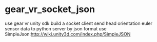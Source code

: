 # gear_vr_socket_json
use gear vr unity sdk build a socket client send head orientation euler sensor data to python server by json format
use SimpleJson:http://wiki.unity3d.com/index.php/SimpleJSON
